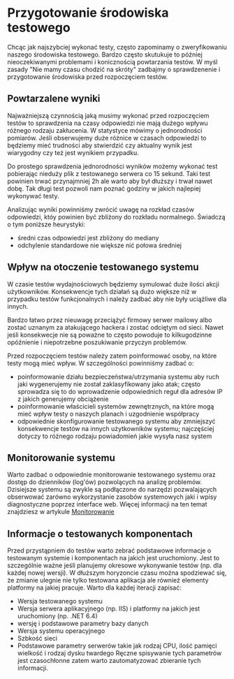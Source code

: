 # Przygotowanie środowiska testowego
Chcąc jak najszybciej wykonać testy, często zapominamy o zweryfikowaniu naszego środowiska testowego. Bardzo często skutukuje to później nieoczekiwanymi problemami i konicznością powtarzania testów. W myśl zasady "Nie mamy czasu chodzić na skróty" zadbajmy o sprawdzenenie i przygotowanie środowiska przed rozpoczęciem testów.

## Powtarzalene wyniki
Najważniejszą czynnością jaką musimy wykonać przed rozpoczęciem testów to sprawdzenia na czasy odpowiedzi nie mają dużego wpływu różnego rodzaju zakłucenia. W statystyce mówimy o jednorodności pomiarów. Jeśli obserwujemy duże różnice w czasach odpowiedzi to będziemy mieć trudności aby stwierdzić czy aktualny wynik jest wiarygodny czy też jest wynikiem przypadku.

Do prostego sprawdzenia jednorodności wyników możemy wykonać test pobierając nieduży plik z testowanego serwera co 15 sekund. Taki test powinien trwać przynajmniej 2h ale warto aby był dłuższy i trwał nawet dobę. Tak długi test pozwoli nam poznać godziny w jakich najlepiej wykonywać testy. 

Analizując wyniki powinniśmy zwrócić uwagę na rozkład czasów odpowiedzi, któy powinien być zbliżony do rozkładu normalnego. Świadczą o tym poniższe heurystyki: 
* średni czas odpowiedzi jest zbliżony do mediany
* odchylenie standardowe nie większe nić połowa średniej

## Wpływ na otoczenie testowanego systemu
W czasie testów wydajnościowych będziemy symulować duże ilości akcji użytkowników. Konsekwencje tych działań są dużo większe niż w przypadku testów funkcjonalnych i należy zadbać aby nie były uciążliwe dla innych.

Bardzo łatwo przez nieuwagę przeciążyć firmowy serwer mailowy albo zostać uznanym za atakującego hackera i zostać odciętym od sieci. Nawet jeśli konsekwecje nie są poważne to często powoduje to kilkugodzinne opóźnienie i niepotrzebne poszukiwanie przyczyn problemów.

Przed rozpoczęciem testów należy zatem poinformować osoby, na które testy mogą mieć wpływ. W szczególności powinniśmy zadbać o: 
* poinformowanie działu bezpieczeństwa/utrzymania systemu aby ruch jaki wygenerujemy nie został zaklasyfikowany jako atak; często sprowadza się to do wprowadzenie odpowiednich reguł dla adresów IP z jakich generujemy obciążenie
* poinformowanie właścicieli systemów zewnętrznych, na które mogą mieć wpływ testy o naszych planach i uzgodnienie współpracy 
* odpowiednie skonfigurowanie testowanego systemu aby zmniejszyć konsekwencje testów na innych użytkowników systemu; najczęściej dotyczy to różnego rodzaju powiadomień jakie wysyła nasz system

## Monitorowanie systemu
Warto zadbać o odpowiednie monitorowanie testowanego systemu oraz dostęp do dzienników (log'ów) pozwolących na analizę problemów. Dzisiejsze systemu są zwykle są podłączone do narzędzi pozwalających obserwować zarówno wykorzystanie zasobów systemowych jaki i wpisy diagnostyczne poprzez interface web. Więcej informacji na ten temat znajdziesz w artykule [Monitorowanie](./monitorowanie.md)

## Informacje o testowanych komponentach
Przed przystąpniem do testów warto zebrać podstawowe informacje o testowanym systemie i komponentach na jakich jest uruchomiony. Jest to szczególnie ważne jeśli planujemy okresowe wykonywanie testów (np. dla każdej nowej wersji). W dłuższym horyzoncie czasu można spodziewać się, że zmianie ulegnie nie tylko testowana aplikacja ale również elementy platformy na jakiej pracuje. Warto dla każdej iteracji zapisać:
* Wersja testowanego systemu
* Wersja serwera aplikacyjnego (np. IIS) i platformy na jakich jest uruchomiony (np. .NET 6.4)
* wersję i podstawowe parametry bazy danych
* Wersja systemu operacyjnego
* Szbkość sieci
* Podstawowe parametry serwerów takie jak rodzaj CPU, ilość pamięci wielkość i rodzaj dysku twardego 
Ręczne spisywanie tych parametrów jest czasochłonne zatem warto zautomatyzować zbieranie tych informacji. 

